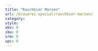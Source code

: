 ```yaml
---
title: "Rauchbier Märzen"
url: /brauerei-spezial/rauchbier-marzen/
category: 
style: 
abv: 0
ibu: 0
srm: 0
upc: 0
---
```


